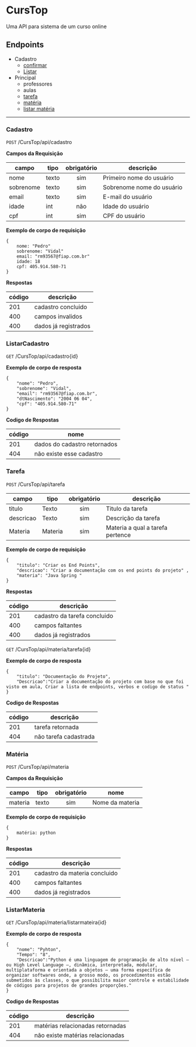 # CursTop
Uma API para sistema de um curso online


## Endpoints
- Cadastro
    - [confirmar](#cadastro)
    - [Listar](#listarCadastro)
- Principal
    - professores
    - aulas
    - [tarefa](#)
    - [matéria](#matéria)
    - [listar matéria](#listarMateria)

---
### Cadastro

`POST` /CursTop/api/cadastro

**Campos da Requisição**

|campo | tipo | obrigatório |descrição |
|------|------|:-------------:|----------|
|nome|texto|sim|Primeiro nome do usuário|
|sobrenome|texto|sim|Sobrenome nome do usuário|
|email|texto|sim|E-mail do usuário|
|idade|int|não|Idade do usuário|
|cpf|int|sim|CPF do usuário|

**Exemplo de corpo de requisição**

```
{
    nome: "Pedro"
    sobrenome: "Vidal"
    email: "rm93567@fiap.com.br"
    idade: 18
    cpf: 405.914.580-71
}
```
**Respostas**

|código | descrição |
|-|-
|201 | cadastro concluido
|400 | campos invalidos
|400 | dados já registrados

### ListarCadastro
`GET` /CursTop/api/cadastro{id}

**Exemplo de corpo de resposta**

```
{
    "nome": "Pedro",
    "sobrenome": "Vidal",
    "email": "rm93567@fiap.com.br",
    "dtNascimento": "2004 06 04",
    "cpf": "405.914.580-71"
}
```

**Codigo de Respostas**

|código | nome |
|-|-
|201 | dados do cadastro retornados 
|404 | não existe esse cadastro

### Tarefa

`POST` /CursTop/api/tarefa

| campo | tipo | obrigatório | descrição 
|-------|------|:-------------:|---
|titulo | Texto | sim | Titulo da tarefa
|descricao | Texto | sim | Descrição da tarefa
|Materia | Materia | sim | Materia a qual a tarefa pertence

**Exemplo de corpo de requisição**

```
{
    "titulo": "Criar os End Points",
    "descricao": "Criar a documentação com os end points do projeto" ,
    "materia": "Java Spring "
}
```

**Respostas**

|código | descrição |
|-|-
|201 | cadastro da tarefa concluido
|400 | campos faltantes
|400 | dados já registrados


`GET` /CursTop/api/materia/tarefa{id}

**Exemplo de corpo de resposta**

```
{
    "titulo": "Documentação do Projeto",
    "Descricao":"Criar a documentação do projeto com base no que foi visto em aula, Criar a lista de endpoints, verbos e codigo de status "
}
```
**Codigo de Respostas**

|código | descrição |
|-|-
|201 | tarefa retornada 
|404 | não tarefa cadastrada



### Matéria

`POST` /CursTop/api/materia

**Campos da Requisição**

|campo | tipo | obrigatório |nome |
|------|------|:-------------:|----------|
|materia|texto|sim|Nome da materia|

**Exemplo de corpo de requisição**

```
{
    matéria: python
}
```
**Respostas**

|código | descrição |
|-|-
|201 | cadastro da materia concluido
|400 | campos faltantes
|400 | dados já registrados

### ListarMateria

`GET` /CursTop/api/materia/listarmateira{id}

**Exemplo de corpo de resposta**

```
{
    "nome": "Pyhton",
    "Tempo": "8",
    "Descricao":"Python é uma linguagem de programação de alto nível — ou High Level Language —, dinâmica, interpretada, modular, multiplataforma e orientada a objetos — uma forma específica de organizar softwares onde, a grosso modo, os procedimentos estão submetidos às classes, o que possibilita maior controle e estabilidade de códigos para projetos de grandes proporções."
}
```

**Codigo de Respostas**

|código | descrição |
|-|-
|201 | matérias relacionadas retornadas 
|404 | não existe matérias relacionadas 






